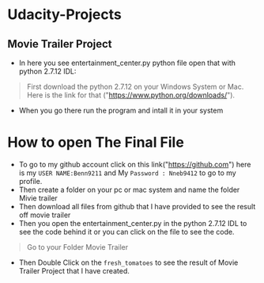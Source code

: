 # Udacity-Projects

## Movie Trailer Project
* In here you see entertainment_center.py python file open that with python 2.7.12 IDL:

> First download the python 2.7.12 on your Windows System or Mac. Here is the link for that ("https://www.python.org/downloads/").
- When you go there run the program and intall it in your system

# How to open The Final File 
- To go to my github account click on this link("https://github.com") here is my `USER NAME:Benn9211` and My `Password : Nneb9412` to go to my profile.
- Then create a folder on your pc or mac system and name the folder Mivie trailer
- Then download all files from github that I have provided to see the result off movie trailer 
- Then you open the entertainment_center.py in the python 2.7.12 IDL to see the code behind it or you can click on the file to see the code.
>Go to your Folder Movie Trailer
- Then Double Click on the `fresh_tomatoes` to see the result of Movie Trailer Project that I have created.


